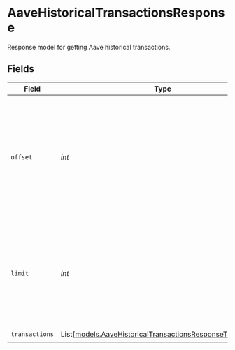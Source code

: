 # AaveHistoricalTransactionsResponse

Response model for getting Aave historical transactions.


## Fields

| Field                                                                                                                                     | Type                                                                                                                                      | Required                                                                                                                                  | Description                                                                                                                               |
| ----------------------------------------------------------------------------------------------------------------------------------------- | ----------------------------------------------------------------------------------------------------------------------------------------- | ----------------------------------------------------------------------------------------------------------------------------------------- | ----------------------------------------------------------------------------------------------------------------------------------------- |
| `offset`                                                                                                                                  | *int*                                                                                                                                     | :heavy_check_mark:                                                                                                                        | Specifies how many transactions to skip before returning results, letting you choose the starting point for the data you want to receive. |
| `limit`                                                                                                                                   | *int*                                                                                                                                     | :heavy_check_mark:                                                                                                                        | Sets the maximum number of transactions to include in the response, helping control the size of the returned dataset.                     |
| `transactions`                                                                                                                            | List[[models.AaveHistoricalTransactionsResponseTransaction](../models/aavehistoricaltransactionsresponsetransaction.md)]                  | :heavy_check_mark:                                                                                                                        | N/A                                                                                                                                       |